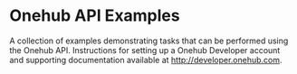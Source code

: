 # Onehub API Examples

A collection of examples demonstrating tasks that can be performed using the Onehub API. Instructions for setting up a Onehub Developer account and supporting documentation available at http://developer.onehub.com.